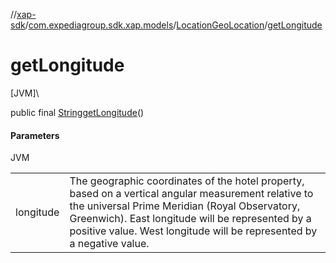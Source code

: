 //[xap-sdk](../../../index.md)/[com.expediagroup.sdk.xap.models](../index.md)/[LocationGeoLocation](index.md)/[getLongitude](get-longitude.md)

# getLongitude

[JVM]\

public final [String](https://docs.oracle.com/javase/8/docs/api/java/lang/String.html)[getLongitude](get-longitude.md)()

#### Parameters

JVM

| | |
|---|---|
| longitude | The geographic coordinates of the hotel property, based on a vertical angular measurement relative to the universal Prime Meridian (Royal Observatory, Greenwich).  East longitude will be represented by a positive value.  West longitude will be represented by a negative value. |
